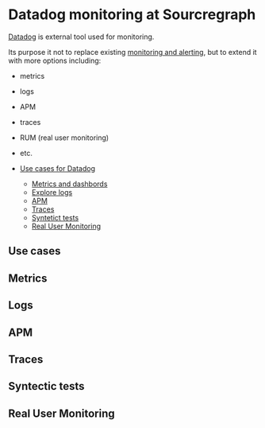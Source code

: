 # Datadog monitoring at Sourcregraph

[Datadog](https://app.datadoghq.com/) is external tool used for monitoring.

Its purpose it not to replace existing [monitoring and alerting](../../tools/observability/monitoring/), but to extend it with more options including:

- metrics
- logs
- APM
- traces
- RUM (real user monitoring)
- etc.

- [Use cases for Datadog](#use-cases)
  - [Metrics and dashbords](#metrics)
  - [Explore logs](#logs)
  - [APM](#apm)
  - [Traces](#traces)
  - [Syntetict tests](#syntectic-tests)
  - [Real User Monitoring](#real-user-monitoring)

## Use cases

## Metrics

## Logs

## APM

## Traces

## Syntectic tests

## Real User Monitoring
